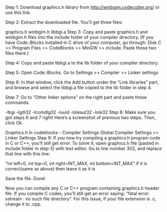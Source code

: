 Step 1: Download graphics.h library from http://winbgim.codecutter.org/ or use this link.

Step 2: Extract the downloaded file. You’ll get three files:

graphics.h
winbgim.h
libbgi.a
Step 3: Copy and paste graphics.h and winbgim.h files into the include folder of your compiler directory. (If you have Code::Blocks installed in C drive of your computer, go through: Disk C >> Program Files >> CodeBlocks >> MinGW >> include. Paste these two files there.)

Step 4: Copy and paste libbgi.a to the lib folder of your compiler directory.

Step 5: Open Code::Blocks. Go to Settings >> Compiler >> Linker settings

Step 6: In that window, click the Add button under the “Link libraries” part, and browse and select the libbgi.a file copied to the lib folder in step 4.

Step 7: Go to “Other linker options” on the right part and paste these commands:

-lbgi -lgdi32 -lcomdlg32 -luuid -loleaut32 -lole32
Step 8: Make sure you got steps 6 and 7 right! Here’s a screenshot of previous two steps. Then, click Ok.

Graphics.h in codeblocks - Compiler Settings
Global Compiler Settings >> Linker Settings
Step 9: If you now try compiling a graphics.h program code in C or C++, you’ll still get error. To solve it, open graphics.h file (pasted in include folder in step 3) with text editor. Go to line number 302, and replace that line with this line:

"int left=0, int top=0, int right=INT_MAX, int bottom=INT_MAX"
if it is correct(same as above) then leave it as it is

Save the file. Done!

Now you can compile any C or C++ program containing graphics.h header file. If you compile C codes, you’ll still get an error saying: “fatal error: sstream : no such file directory”. For this issue, if your file extension is .c, change it to .cpp.
